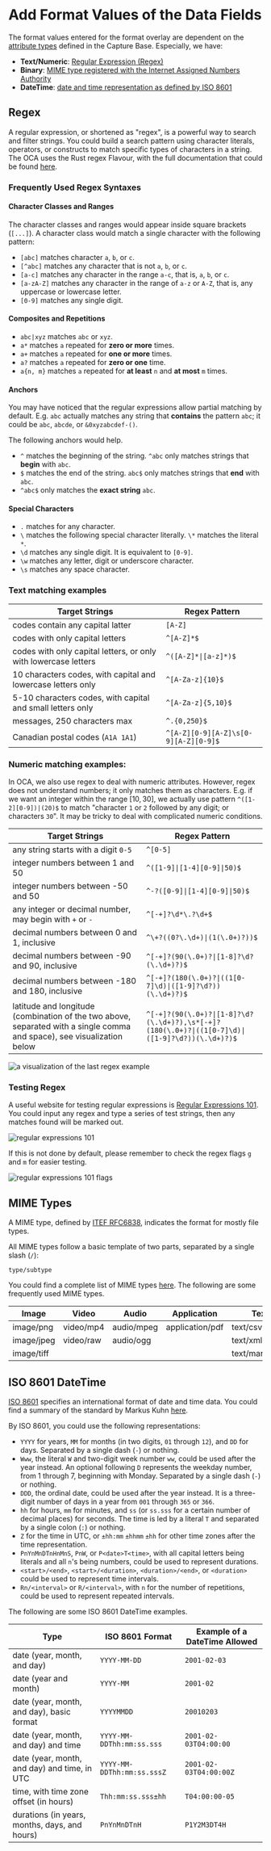 # Add Format Values of the Data Fields

The format values entered for the format overlay are dependent on the [attribute types](create_first_schema.md#attribute-types) defined in the Capture Base. Especially, we have:
- **Text/Numeric**: [Regular Expression (Regex)](#regex)
- **Binary**: [MIME type registered with the Internet Assigned Numbers Authority](#mime-types)
- **DateTime**: [date and time representation as defined by ISO 8601](#iso-8601-datetime)

## Regex

A regular expression, or shortened as "regex", is a powerful way to search and filter strings. You could build a search pattern using character literals, operators, or constructs to match specific types of characters in a string. The OCA uses the Rust regex Flavour, with the full documentation that could be found [here](https://docs.rs/regex/latest/regex/#syntax). 

### Frequently Used Regex Syntaxes

#### Character Classes and Ranges

The character classes and ranges would appear inside square brackets (`[...]`). A character class would match a single character with the following pattern:

- `[abc]` matches character `a`, `b`, or `c`.
- `[^abc]` matches any character that is not `a`, `b`, or `c`.
- `[a-c]` matches any character in the range `a-c`, that is, `a`, `b`, or `c`.
- `[a-zA-Z]` matches any character in the range of `a-z` or `A-Z`, that is, any uppercase or lowercase letter.
- `[0-9]` matches any single digit.

#### Composites and Repetitions

- `abc|xyz` matches `abc` or `xyz`.
- `a*` matches `a` repeated for **zero or more** times.
- `a+` matches `a` repeated for **one or more** times.
- `a?` matches `a` repeated for **zero or one** time.
- `a{n, m}` matches `a` repeated for **at least** `n` and **at most** `m` times.

#### Anchors

You may have noticed that the regular expressions allow partial matching by default. E.g. `abc` actually matches any string that **contains** the pattern `abc`; it could be `abc`, `abcde`, or `&0xyzabcdef-()`. 

The following anchors would help.

- `^` matches the beginning of the string. `^abc` only matches strings that **begin** with `abc`.
- `$` matches the end of the string. `abc$` only matches strings that **end** with `abc`.
- `^abc$` only matches the **exact string** `abc`.

#### Special Characters

- `.` matches for any character.
- `\` matches the following special character literally. `\*` matches the literal `*`.
- `\d` matches any single digit. It is equivalent to `[0-9]`.
- `\w` matches any letter, digit or underscore character.
- `\s` matches any space character.

### Text matching examples

| Target Strings | Regex Pattern | 
| -------------- | ------------- |
| codes contain any capital latter | `[A-Z]` |
| codes with only capital letters | `^[A-Z]*$` |
| codes with only capital letters, or only with lowercase letters | `^([A-Z]*\|[a-z]*)$` |
| 10 characters codes, with capital and lowercase letters only | `^[A-Za-z]{10}$` |
| 5-10 characters codes, with capital and small letters only | `^[A-Za-z]{5,10}$` |
| messages, 250 characters max | `^.{0,250}$` |
| Canadian postal codes (`A1A 1A1`) | `^[A-Z][0-9][A-Z]\s[0-9][A-Z][0-9]$` |

### Numeric matching examples:

In OCA, we also use regex to deal with numeric attributes. However, regex does not understand numbers; it only matches them as characters. E.g. if we want an integer within the range $[10, 30]$, we actually use pattern `^([1-2][0-9])|(20)$` to match "character `1` or `2` followed by any digit; or characters `30`". It may be tricky to deal with complicated numeric conditions.

| Target Strings | Regex Pattern | 
| -------------- | ------------- |
| any string starts with a digit `0-5` | `^[0-5]` |
| integer numbers between 1 and 50 | `^([1-9]\|[1-4][0-9]\|50)$` |
| integer numbers between -50 and 50 | `^-?([0-9]\|[1-4][0-9]\|50)$` |
| any integer or decimal number, may begin with `+` or `-` | `^[-+]?\d*\.?\d+$` |
| decimal numbers between 0 and 1, inclusive | `^\+?((0?\.\d+)\|(1(\.0+)?))$` |
| decimal numbers between -90 and 90, inclusive | `^[-+]?(90(\.0+)?\|[1-8]?\d?(\.\d+)?)$` |
| decimal numbers between -180 and 180, inclusive | `^[-+]?(180(\.0+)?\|((1[0-7]\d)\|([1-9]?\d?))(\.\d+)?)$` |
| latitude and longitude (combination of the two above, separated with a single comma and space), see visualization below | `^[-+]?(90(\.0+)?\|[1-8]?\d?(\.\d+)?),\s*[-+]?(180(\.0+)?\|((1[0-7]\d)\|([1-9]?\d?))(\.\d+)?)$` |

![a visualization of the last regex example](/pictures/regex_visual_example.PNG)

### Testing Regex

A useful website for testing regular expressions is [Regular Expressions 101](https://regex101.com/). You could input any regex and type a series of test strings, then any matches found will be marked out. 

![regular expressions 101](/pictures/regex101_tester.PNG)

If this is not done by default, please remember to check the regex flags `g` and `m` for easier testing.

![regular expressions 101 flags](/pictures/regex101_flags.PNG)

## MIME Types

A MIME type, defined by [ITEF RFC6838](https://datatracker.ietf.org/doc/html/rfc6838), indicates the format for mostly file types. 

All MIME types follow a basic template of two parts, separated by a single slash (`/`): 

```
type/subtype
```

You could find a complete list of MIME types [here](https://www.iana.org/assignments/media-types/media-types.xhtml). The following are some frequently used MIME types.

| Image      | Video     | Audio      | Application     | Text          |  
| ---------- | --------- | ---------- | --------------- | ------------- |
| image/png  | video/mp4 | audio/mpeg | application/pdf | text/csv      |
| image/jpeg | video/raw | audio/ogg  |                 | text/xml      |
| image/tiff |           |            |                 | text/markdown |



## ISO 8601 DateTime

[ISO 8601](https://www.iso.org/standard/40874.html) specifies an international format of date and time data. You could find a summary of the standard by Markus Kuhn [here](https://www.cl.cam.ac.uk/~mgk25/iso-time.html).

By ISO 8601, you could use the following representations:

- `YYYY` for years, `MM` for months (in two digits, `01` through `12`), and `DD` for days. Separated by a single dash (`-`) or nothing.
- `Www`, the literal `W` and two-digit week number `ww`, could be used after the year instead. An optional following `D` represents the weekday number, from 1 through 7, beginning with Monday. Separated by a single dash (`-`) or nothing.
- `DDD`, the ordinal date, could be used after the year instead. It is a three-digit number of days in a year from `001` through `365` or `366`.
- `hh` for hours, `mm` for minutes, and `ss` (or `ss.sss` for a certain number of decimal places) for seconds. The time is led by a literal `T` and separated by a single colon (`:`) or nothing.
- `Z` for the time in UTC, or `±hh:mm` `±hhmm` `±hh` for other time zones after the time representation.
- `PnYnMnDTnHnMnS`, `PnW`, or `P<date>T<time>`, with all capital letters being literals and all `n`'s being numbers, could be used to represent durations.
- `<start>/<end>`, `<start>/<duration>`, `<duration>/<end>`, or `<duration>` could be used to represent time intervals.
- `Rn/<interval>` or `R/<interval>`, with `n` for the number of repetitions, could be used to represent repeated intervals.

The following are some ISO 8601 DateTime examples.

| Type | ISO 8601 Format | Example of a DateTime Allowed |
| ---- | --------------- | ----------------------------- |
| date (year, month, and day) | `YYYY-MM-DD` | `2001-02-03` |
| date (year and month) | `YYYY-MM` | `2001-02` |
| date (year, month, and day), basic format | `YYYYMMDD` | `20010203` |
| date (year, month, and day) and time | `YYYY-MM-DDThh:mm:ss.sss` | `2001-02-03T04:00:00` |
| date (year, month, and day) and time, in UTC | `YYYY-MM-DDThh:mm:ss.sssZ` | `2001-02-03T04:00:00Z` |
| time, with time zone offset (in hours) | `Thh:mm:ss.sss±hh` | `T04:00:00-05` |
| durations (in years, months, days, and hours) | `PnYnMnDTnH` | `P1Y2M3DT4H` |




